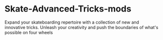 # Skate-Advanced-Tricks-mods
Expand your skateboarding repertoire with a collection of new and innovative tricks. Unleash your creativity and push the boundaries of what's possible on four wheels
